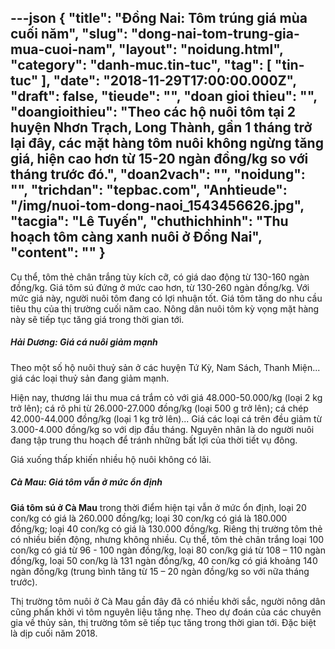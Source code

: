 ---json
{
    "title": "Đồng Nai: Tôm trúng giá mùa cuối năm",
    "slug": "dong-nai-tom-trung-gia-mua-cuoi-nam",
    "layout": "noidung.html",
    "category": "danh-muc.tin-tuc",
    "tag": [
        "tin-tuc"
    ],
    "date": "2018-11-29T17:00:00.000Z",
    "draft": false,
    "tieude": "",
    "doan gioi thieu": "",
    "doangioithieu": "Theo các hộ nuôi tôm tại 2 huyện Nhơn Trạch, Long Thành, gần 1 tháng trở lại đây, các mặt hàng tôm nuôi không ngừng tăng giá, hiện cao hơn từ 15-20 ngàn đồng/kg so với tháng trước đó.",
    "doan2vach": "",
    "noidung": "",
    "trichdan": "tepbac.com",
    "Anhtieude": "/img/nuoi-tom-dong-naoi_1543456626.jpg",
    "tacgia": "Lê Tuyến",
    "chuthichhinh": "Thu hoạch tôm càng xanh nuôi ở Đồng Nai",
    "__content__": ""
}
---
<p>Cụ thể, t&ocirc;m thẻ ch&acirc;n trắng t&ugrave;y k&iacute;ch cỡ, c&oacute; gi&aacute; dao động từ 130-160 ng&agrave;n đồng/kg. Gi&aacute; t&ocirc;m s&uacute; đứng ở mức cao hơn, từ 130-260 ng&agrave;n đồng/kg. Với mức gi&aacute; n&agrave;y, người nu&ocirc;i t&ocirc;m đang c&oacute; lợi nhuận tốt. Gi&aacute; t&ocirc;m tăng do nhu cầu ti&ecirc;u thụ của thị trường cuối năm cao. N&ocirc;ng d&acirc;n nu&ocirc;i t&ocirc;m kỳ vọng mặt h&agrave;ng n&agrave;y sẽ tiếp tục tăng gi&aacute; trong thời gian tới.</p>

<h5><strong>Hải Dương:&nbsp;Gi&aacute; c&aacute; nu&ocirc;i giảm mạnh</strong></h5>

<p>Theo một số hộ nu&ocirc;i thuỷ sản ở c&aacute;c huyện Tứ Kỳ, Nam S&aacute;ch, Thanh Miện... gi&aacute; c&aacute;c loại thuỷ sản đang giảm mạnh.</p>

<p>Hiện nay, thương l&aacute;i thu mua c&aacute; trắm cỏ với gi&aacute; 48.000-50.000/kg (loại 2 kg trở l&ecirc;n); c&aacute; r&ocirc; phi từ 26.000-27.000 đồng/kg (loại 500 g trở l&ecirc;n); c&aacute; ch&eacute;p 42.000-44.000 đồng/kg (loại 1 kg trở l&ecirc;n)... Gi&aacute; c&aacute;c loại c&aacute; tr&ecirc;n đều giảm từ 3.000-4.000 đồng/kg so với dịp đầu th&aacute;ng. Nguy&ecirc;n nh&acirc;n l&agrave; do người nu&ocirc;i đang tập trung thu hoạch để tr&aacute;nh những bất lợi của thời tiết vụ đ&ocirc;ng.</p>

<p>Gi&aacute; xuống thấp khiến nhiều hộ nu&ocirc;i kh&ocirc;ng c&oacute; l&atilde;i.</p>

<h5><strong>C&agrave; Mau: Gi&aacute; t&ocirc;m vẫn ở mức ổn định</strong></h5>

<p><strong>Gi&aacute; t&ocirc;m s&uacute; ở C&agrave; Mau</strong>&nbsp;trong thời điểm hiện tại vẫn ở mức ổn định, loại 20 con/kg c&oacute; gi&aacute; l&agrave; 260.000 đồng/kg; loại 30 con/kg c&oacute; gi&aacute; l&agrave; 180.000 đồng/kg; loại 40 con/kg c&oacute; gi&aacute; l&agrave; 130.000 đồng/kg. Ri&ecirc;ng thị trường t&ocirc;m thẻ c&oacute; nhiều biến động, nhưng kh&ocirc;ng nhiều. Cụ thể, t&ocirc;m thẻ ch&acirc;n trắng loại 100 con/kg c&oacute; gi&aacute; từ 96 - 100 ng&agrave;n đồng/kg, loại 80 con/kg gi&aacute; từ 108 &ndash; 110 ng&agrave;n đồng/kg, loại 50 con/kg l&agrave; 131 ng&agrave;n đồng/kg, 40 con/kg c&oacute; gi&aacute; khoảng 140 ng&agrave;n đồng/kg (trung b&igrave;nh tăng từ 15 &ndash; 20 ng&agrave;n đồng/kg so với nữa th&aacute;ng trước).</p>

<p>Thị trường t&ocirc;m nu&ocirc;i ở C&agrave; Mau gần đ&acirc;y đ&atilde; c&oacute; nhiều khởi sắc, người n&ocirc;ng d&acirc;n cũng phấn khởi v&igrave; t&ocirc;m nguy&ecirc;n liệu tăng nhẹ. Theo dự đo&aacute;n của c&aacute;c chuy&ecirc;n gia về thủy sản, thị trường t&ocirc;m sẽ tiếp tục tăng trong thời gian tới. Đặc biệt l&agrave; dịp cuối năm 2018.</p>
